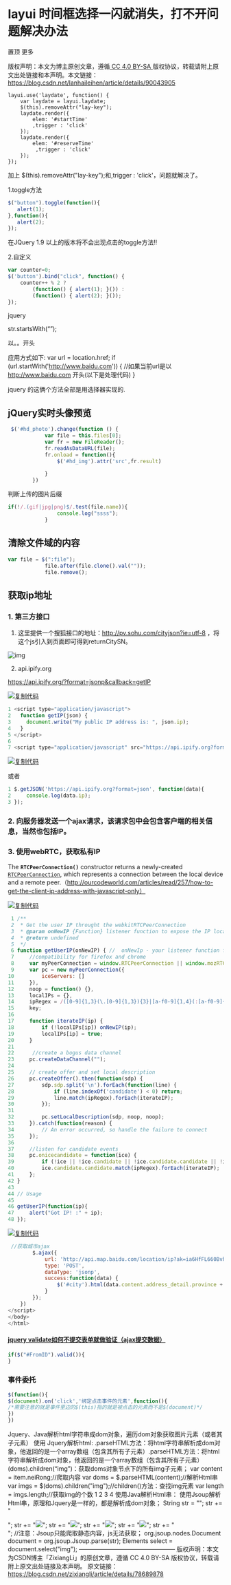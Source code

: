 # layui 时间框选择一闪就消失，打不开问题解决办法

置顶  更多

版权声明：本文为博主原创文章，遵循[ CC 4.0 BY-SA ](http://creativecommons.org/licenses/by-sa/4.0/)版权协议，转载请附上原文出处链接和本声明。本文链接：https://blog.csdn.net/lanhaileihen/article/details/90043905

```
layui.use('laydate', function() {
    var laydate = layui.laydate;
    $(this).removeAttr("lay-key");
    laydate.render({
        elem: '#startTime'
        ,trigger : 'click'
    });
    laydate.render({
        elem: '#reserveTime'
         ,trigger : 'click'
    });
});
```

 

加上 $(this).removeAttr("lay-key");和,trigger : 'click'，问题就解决了。




1.toggle方法

```js
$("button").toggle(function(){
   alert(1);
},function(){
   alert(2);
});
```



在JQuery 1.9 以上的版本将不会出现点击的toggle方法!!

2.自定义

```javascript
var counter=0;
$('button').bind("click", function() {
	counter++ % 2 ? 
		(function() { alert(1); }()) :
		(function() { alert(2); }()); 
});
```



jquery 

str.startsWith(“”);

以。。开头



 应用方式如下:
    var url = location.href;
    if (url.startWith('http://www.baidu.com'))
    {
       //如果当前url是以 http://www.baidu.com 开头(以下是处理代码)
    }

jquery 的这俩个方法全部是用选择器实现的. 





## jQuery实时头像预览

```javascript
 $('#hd_photo').change(function () {
            var file = this.files[0];
            var fr = new FileReader();
            fr.readAsDataURL(file);
            fr.onload = function(){
                $('#hd_img').attr('src',fr.result)

            }
        })
```



判断上传的图片后缀

```javascript
if(!/.(gif|jpg|png)$/.test(file.name)){
                console.log("ssss");
            }
```





## 清除文件域的内容

```javascript
var file = $(":file");
            file.after(file.clone().val(""));
            file.remove();
```



## 获取ip地址

### 1. 第三方接口

1) 这里提供一个搜狐接口的地址：http://pv.sohu.com/cityjson?ie=utf-8 ，将这个js引入到页面即可得到returnCitySN。

![img](https://images2017.cnblogs.com/blog/449809/201708/449809-20170808150407089-1567557118.png)

2) api.ipify.org

https://api.ipify.org/?format=jsonp&callback=getIP

[![复制代码](https://common.cnblogs.com/images/copycode.gif)](javascript:void(0);)

```javascript
1 <script type="application/javascript">
2   function getIP(json) {
3     document.write("My public IP address is: ", json.ip);
4   }
5 </script>
6 
7 <script type="application/javascript" src="https://api.ipify.org?format=jsonp&callback=getIP"></script>
```

[![复制代码](https://common.cnblogs.com/images/copycode.gif)](javascript:void(0);)

或者

```javascript
1 $.getJSON('https://api.ipify.org?format=json', function(data){
2     console.log(data.ip);
3 });
```

 

### 2. 向服务器发送一个ajax请求，该请求包中会包含客户端的相关信息，当然也包括IP。

### 3. 使用webRTC，获取私有IP

The **`RTCPeerConnection()`** constructor returns a newly-created [`RTCPeerConnection`](https://developer.mozilla.org/en-US/docs/Web/API/RTCPeerConnection), which represents a connection between the local device and a remote peer.（http://ourcodeworld.com/articles/read/257/how-to-get-the-client-ip-address-with-javascript-only）

[![复制代码](https://common.cnblogs.com/images/copycode.gif)](javascript:void(0);)

```javascript
 1 /**
 2  * Get the user IP throught the webkitRTCPeerConnection
 3  * @param onNewIP {Function} listener function to expose the IP locally
 4  * @return undefined
 5  */
 6 function getUserIP(onNewIP) { //  onNewIp - your listener function for new IPs
 7     //compatibility for firefox and chrome
 8     var myPeerConnection = window.RTCPeerConnection || window.mozRTCPeerConnection || window.webkitRTCPeerConnection;
 9     var pc = new myPeerConnection({
10         iceServers: []
11     }),
12     noop = function() {},
13     localIPs = {},
14     ipRegex = /([0-9]{1,3}(\.[0-9]{1,3}){3}|[a-f0-9]{1,4}(:[a-f0-9]{1,4}){7})/g,
15     key;
16 
17     function iterateIP(ip) {
18         if (!localIPs[ip]) onNewIP(ip);
19         localIPs[ip] = true;
20     }
21 
22      //create a bogus data channel
23     pc.createDataChannel("");
24 
25     // create offer and set local description
26     pc.createOffer().then(function(sdp) {
27         sdp.sdp.split('\n').forEach(function(line) {
28             if (line.indexOf('candidate') < 0) return;
29             line.match(ipRegex).forEach(iterateIP);
30         });
31         
32         pc.setLocalDescription(sdp, noop, noop);
33     }).catch(function(reason) {
34         // An error occurred, so handle the failure to connect
35     });
36 
37     //listen for candidate events
38     pc.onicecandidate = function(ice) {
39         if (!ice || !ice.candidate || !ice.candidate.candidate || !ice.candidate.candidate.match(ipRegex)) return;
40         ice.candidate.candidate.match(ipRegex).forEach(iterateIP);
41     };
42 }
43 
44 // Usage
45 
46 getUserIP(function(ip){
47     alert("Got IP! :" + ip);
48 });
```

[![复制代码](https://common.cnblogs.com/images/copycode.gif)](javascript:void(0);)

 

```javascript
 //获取城市ajax
        $.ajax({
            url: 'http://api.map.baidu.com/location/ip?ak=ia6HfFL660Bvh43exmH9LrI6',
            type: 'POST',
            dataType: 'jsonp',
            success:function(data) {
                $('#city').html(data.content.address_detail.province + "," + data.content.address_detail.city)
            }
        });
    })
</script>
</body>
</html>
```









####  [jquery validate如何不提交表单就做验证（ajax提交数据）](https://www.cnblogs.com/shinima/p/4171190.html)

```javascript
if($("#FromID").valid()){
}
```



### 事件委托

```javascript
$(function(){
$(document).on('click','绑定点击事件的元素',function(){
/*需要注意的就是事件里边的$(this)指的就是被点击的元素而不是$(document)*/
})
})
```



Jquery、Java解析html字符串成dom对象，遍历dom对象获取图片元素（或者其子元素）
使用 Jquery解析html:
.parseHTML方法：将html字符串解析成dom对象，他返回的是一个array数组（包含其所有子元素）.parseHTML方法：将html字符串解析成dom对象，他返回的是一个array数组（包含其所有子元素）(doms).children(“img”)：获取doms对象节点下的所有img子元素；
var content = item.neiRong;//爬取内容
var doms = $.parseHTML(content);//解析Html串
var imgs = $(doms).children("img");//children()方法：查找img元素
var length = imgs.length;//获取img的个数
1
2
3
4
使用Java解析Html串：
使用Jsoup解析Html串，原理和Jquery是一样的，都是解析成dom对象；
String str = "";
str += "<div>";
str += "<img src='http://a86d90395a7f8f486.jpeg' />";
str += "<img src='http://a9c575a8d1763f889.jpeg' />";
str += "<img src='http://de55fe7697ccb203e.jpeg' />";
str += "<img src='http://weec82c7cb50b0496.jpeg' />";
str += "</div>";
//注意：Jsoup只能爬取静态内容，js无法获取；
org.jsoup.nodes.Document document = org.jsoup.Jsoup.parse(str);
Elements select = document.select("img");
————————————————
版权声明：本文为CSDN博主「ZixiangLi」的原创文章，遵循 CC 4.0 BY-SA 版权协议，转载请附上原文出处链接及本声明。
原文链接：https://blog.csdn.net/zixiangli/article/details/78689878